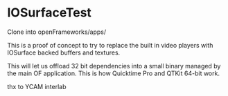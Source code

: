 # IOSurfaceTest

Clone into openFrameworks/apps/	

This is a proof of concept to try to replace the built in video players with IOSurface backed buffers and textures.

This will let us offload 32 bit dependencies into a small binary managed by the main OF application. This is how Quicktime Pro and QTKit 64-bit work.

thx to YCAM interlab